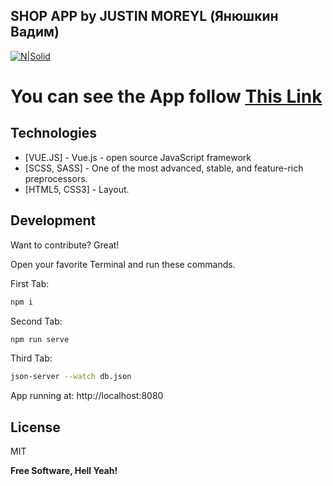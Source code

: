 ## SHOP APP by JUSTIN MOREYL (Янюшкин Вадим)
[![N|Solid](https://i.ibb.co/vHpsNKL/logo.png)](https://nodesource.com/products/nsolid)

# You can see the App follow [This Link](https://shop-two-phi.vercel.app/#/)

## Technologies
- [VUE.JS] - Vue.js - open source JavaScript framework
- [SCSS, SASS] - One of the most advanced, stable, and feature-rich preprocessors.
- [HTML5, CSS3] - Layout.


## Development

Want to contribute? Great!


Open your favorite Terminal and run these commands.

First Tab:

```sh
npm i
```

Second Tab:

```sh
npm run serve
```


Third Tab:

```sh
json-server --watch db.json
```

App running at:
http://localhost:8080


## License

MIT

**Free Software, Hell Yeah!**
